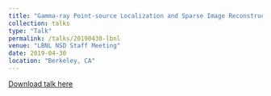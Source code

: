```yaml
---
title: "Gamma-ray Point-source Localization and Sparse Image Reconstruction using Poisson Likelihood"
collection: talks
type: "Talk"
permalink: /talks/20190430-lbnl
venue: "LBNL NSD Staff Meeting"
date: 2019-04-30
location: "Berkeley, CA"
---
```


<!-- This paper is about ... -->

[Download talk here](http://dhellfeld.github.io/files/talks/20190430-lbnl.pdf)

